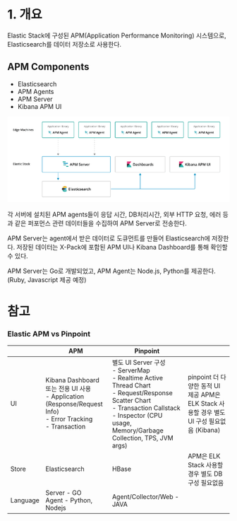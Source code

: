 # 1. 개요

Elastic Stack에 구성된 APM(Application Performance Monitoring) 시스템으로, Elasticsearch를 데이터 저장소로 사용한다.

## APM Components
- Elasticsearch
- APM Agents
- APM Server
- Kibana APM UI

![](../images/elasticapm-components.png)

각 서버에 설치된 APM agents들이 응답 시간, DB처리시간, 외부 HTTP 요청, 에러 등과 같은 퍼포먼스 관련 데이터들을 수집하여 APM Server로 전송한다.

APM Server는 agent에서 받은 데이터로 도큐먼트를 만들어 Elasticsearch에 저장한다. 저장된 데이터는 X-Pack에 포함된 APM UI나 Kibana Dashboard를 통해 확인할 수 있다.

APM Server는 Go로 개발되었고, APM Agent는 Node.js, Python를 제공한다. (Ruby, Javascript 제공 예정)


# 참고
### Elastic APM vs Pinpoint 

|          | APM                                                                                                      | Pinpoint                                                                                                                                                                                   |                                                                                            |
|----------|----------------------------------------------------------------------------------------------------------|--------------------------------------------------------------------------------------------------------------------------------------------------------------------------------------------|--------------------------------------------------------------------------------------------|
| UI       |  Kibana Dashboard 또는 전용 UI 사용 <br/>- Application (Response/Request Info) <br/>- Error Tracking <br/>- Transaction |  별도 UI Server 구성 <br/>- ServerMap <br/>- Realtime Active Thread Chart <br/>- Request/Response Scatter Chart <br/>- Transaction Callstack <br/>- Inspector (CPU usage, Memory/Garbage Collection, TPS, JVM args) | pinpoint 더 다양한 동적 UI 제공 APM은 ELK Stack 사용할 경우 별도 UI 구성 필요없음 (Kibana) |
| Store    | Elasticsearch                                                                                            | HBase                                                                                                                                                                                      | APM은 ELK Stack 사용할 경우 별도 DB 구성 필요없음                                          |
| Language | Server - GO <br/>Agent - Python, Nodejs                                                                       | Agent/Collector/Web - JAVA                                                                                                                                                                 |                                                                                            |
